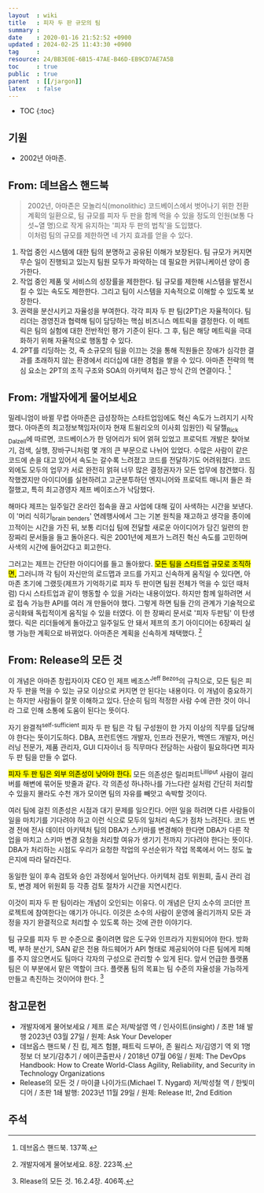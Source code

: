 ```yaml
---
layout  : wiki
title   : 피자 두 판 규모의 팀
summary : 
date    : 2020-01-16 21:52:52 +0900
updated : 2024-02-25 11:43:30 +0900
tag     : 
resource: 24/BB3E0E-6B15-47AE-B46D-EB9CD7AE7A5B
toc     : true
public  : true
parent  : [[/jargon]]
latex   : false
---
```

* TOC
{:toc}

## 기원

* 2002년 아마존.

## From: 데브옵스 핸드북

> 2002년, 아마존은 모놀리식(monolithic) 코드베이스에서 벗어나기 위한 전환 계획의 일환으로, 팀 규모를 피자 두 판을 함께 먹을 수 있을 정도의 인원(보통 다섯~열 명)으로 작게 유지하는 '피자 두 판의 법칙'을 도입했다.  
이처럼 팀의 규모를 제한하면 네 가지 효과를 얻을 수 있다.
1. 작업 중인 시스템에 대한 팀의 분명하고 공유된 이해가 보장된다. 팀 규모가 커지면 무슨 일이 진행되고 있는지 팀원 모두가 파악하는 데 필요한 커뮤니케이션 양이 증가한다.
2. 작업 중인 제품 및 서비스의 성장률을 제한한다. 팀 규모를 제한해 시스템을 발전시킬 수 있는 속도도 제한한다. 그리고 팀이 시스템을 지속적으로 이해할 수 있도록 보장한다.
3. 권력을 분산시키고 자율성을 부여한다. 각각 피자 두 판 팀(2PT)은 자율적이다. 팀 리더는 경영진과 협력해 팀이 담당하는 핵심 비즈니스 메트릭을 결정한다. 이 메트릭은 팀의 실험에 대한 전반적인 평가 기준이 된다. 그 후, 팀은 해당 메트릭을 극대화하기 위해 자율적으로 행동할 수 있다.
4. 2PT를 리딩하는 것, 즉 소규모의 팀을 이끄는 것을 통해 직원들은 장애가 심각한 결과를 초래하지 않는 환경에서 리더십에 대한 경험을 쌓을 수 있다. 아마존 전략의 핵심 요소는 2PT의 조직 구조와 SOA의 아키텍처 접근 방식 간의 연결이다.
[^handbook-137]

## From: 개발자에게 물어보세요

>
밀레니엄이 바뀔 무렵 아마존은 급성장하는 스타트업임에도 혁신 속도가 느려지기 시작했다.
아마존의 최고정보책임자(이자 현재 트윌리오의 이사회 임원인) 릭 달젤<sub>Rick Dalzell</sub>에 따르면,
코드베이스가 한 덩어리가 되어 얽혀 있었고 프로덕트 개발은 찾아보기, 검색, 실행, 장바구니처럼 몇 개의 큰 부문으로 나뉘어 있었다.
수많은 사람이 같은 코드에 손을 대고 있어서 속도는 갈수록 느려졌고 코드를 전달하기도 어려워졌다.
코드 외에도 모두의 업무가 서로 완전히 얽혀 너무 많은 결정권자가 모든 업무에 참견했다.
짐작했겠지만 아이디어를 실현하려고 고군분투하던 엔지니어와 프로덕트 매니저 들은 좌절했고, 특히 최고경영자 제프 베이조스가 낙담했다.
>
해마다 제프는 일주일간 온라인 접속을 끊고 사업에 대해 깊이 사색하는 시간을 보낸다.
이 '머리 식히기<sub>brain benders</sub>' 연례행사에서 그는 기본 원칙을 재고하고 생각을 종이에 끄적이는 시간을 가진 뒤,
보통 리더십 팀에 전달할 새로운 아이디어가 담긴 일련의 한 장짜리 문서들을 들고 돌아온다.
릭은 2001년에 제프가 느려진 혁신 속도를 고민하며 사색의 시간에 들어갔다고 회고한다.
>
그러고는 제프는 간단한 아이디어를 들고 돌아왔다.
<mark>모든 팀을 스타트업 규모로 조직하면,</mark> 그러니까 각 팀이 자신만의 로드맵과 코드를 가지고 신속하게 움직일 수 있다면,
아마존 초기에 그랬듯(제프가 기억하기로 피자 두 판이면 팀원 전체가 먹을 수 있던 때처럼) 다시 스타트업과 같이 행동할 수 있을 거라는 내용이었다.
하지만 함께 일하려면 서로 접속 가능한 API를 여러 개 만들어야 했다.
그렇게 하면 팀들 간의 관계가 기술적으로 공식화돼 독립적이게 움직일 수 있을 터였다.
이 한 장짜리 문서로 '피자 두판팀' 이 탄생했다.
릭은 리더들에게 돌아갔고 일주일도 안 돼서 제프의 초기 아이디어는 6장짜리 실행 가능한 계획으로 바뀌었다.
아마존은 계획을 신속하게 채택했다.
[^ask-223]

## From: Release의 모든 것

>
이 개념은 아마존 창립자이자 CEO 인 제프 베조스<sup>Jeff Bezos</sup>의 규칙으로, 모든 팀은 피자 두 판을 먹을 수 있는 규모 이상으로 커지면 안 된다는 내용이다.
이 개념이 중요하기는 하지만 사람들이 잘못 이해하고 있다.
단순히 팀의 적정한 사람 수에 관한 것이 아니라 그로 인해 소통에 도움이 된다는 뜻이다.
>
자기 완결적<sup>self-sufficient</sup> 피자 두 판 팀은 각 팀 구성원이 한 가지 이상의 직무를 담당해야 한다는 뜻이기도하다.
DBA, 프런트엔드 개발자, 인프라 전문가, 백엔드 개발자, 머신러닝 전문가, 제품 관리자, GUI 디자이너 등 직무마다 전담하는 사람이 필요하다면 피자 두 판 팀을 만들 수 없다.
>
<mark>피자 두 판 팀은 외부 의존성이 낮아야 한다.</mark>
모든 의존성은 릴리퍼트<sup>Lilliput</sup> 사람이 걸리버를 해변에 묶어둔 밧줄과 같다.
각 의존성 하나하나를 가느다란 실처럼 간단히 처리할 수 있을지 몰라도 수천 개가 모이면 팀의 자유를 빼앗고 속박할 것이다.
>
여러 팀에 걸친 의존성은 시점과 대기 문제를 일으킨다.
어떤 일을 하려면 다른 사람들이 일을 마치기를 기다려야 하고 이런 식으로 모두의 일처리 속도가 점차 느려진다.
코드 변경 전에 전사 데이터 아키텍처 팀의 DBA가 스키마를 변경해야 한다면 DBA가 다른 작업을 마치고 스키마 변경 요청을 처리할 여유가 생기기 전까지 기다려야 한다는 뜻이다.
DBA가 처리하는 시점도 우리가 요청한 작업의 우선순위가 작업 목록에서 어느 정도 높은지에 따라 달라진다.
>
동일한 일이 후속 검토와 승인 과정에서 일어난다.
아키텍처 검토 위원회, 출시 관리 검토, 변경 제어 위원회 등 각종 검토 절차가 시간을 지연시킨다.
>
이것이 피자 두 판 팀이라는 개념이 오인되는 이유다.
이 개념은 단지 소수의 코더만 프로젝트에 참여한다는 얘기가 아니다.
이것은 소수의 사람이 운영에 올리기까지 모든 과정을 자기 완결적으로 처리할 수 있도록 하는 것에 관한 이야기다.
>
팀 규모를 피자 두 판 수준으로 줄이려면 많은 도구와 인프라가 지원되어야 한다.
방화벽, 부하 분산기, SAN 같은 전용 하드웨어가 API 형태로 제공되어야 다른 팀에게 피해를 주지 않으면서도 팀마다 각자의 구성으로 관리할 수 있게 된다.
앞서 언급한 플랫폼 팀은 이 부분에서 맡은 역할이 크다.
플랫폼 팀의 목표는 팀 수준의 자율성을 가능하게 만들고 촉진하는 것이어야 한다.
[^release-406]

## 참고문헌

- 개발자에게 물어보세요 / 제프 로슨 저/박설영 역 / 인사이트(insight) / 초판 1쇄 발행 2023년 03월 27일 / 원제: Ask Your Developer
- 데브옵스 핸드북 / 진 킴, 제즈 험블, 패트릭 드부아, 존 윌리스 저/김영기 역 외 1명 정보 더 보기/감추기 / 에이콘출판사 / 2018년 07월 06일 / 원제: The DevOps Handbook: How to Create World-Class Agility, Reliability, and Security in Technology Organizations
- Release의 모든 것 / 마이클 나이가드(Michael T. Nygard) 저/박성철 역 / 한빛미디어 / 초판 1쇄 발행: 2023년 11월 29일 / 원제: Release It!, 2nd Edition

## 주석

[^handbook-137]: 데브옵스 핸드북. 137쪽.
[^ask-223]: 개발자에게 물어보세요. 8장. 223쪽.
[^release-406]: Rlease의 모든 것. 16.2.4장. 406쪽.

